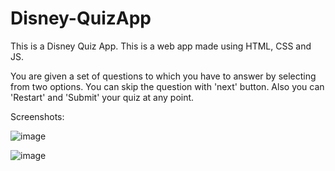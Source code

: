 # Disney-QuizApp
This is a Disney Quiz App.
This is a web app made using HTML, CSS and JS.
<p>
You are given a set of questions to which you have to answer by selecting from two options. You can skip the question with 'next' button. Also you can 'Restart' and 'Submit' your quiz at any point.
</p>
Screenshots:

![image](https://github.com/shrutiiigupta/Disney-QuizApp/assets/98140693/abd1e1e0-22e7-47c0-a6d6-2087c250752b)

![image](https://github.com/shrutiiigupta/Disney-QuizApp/assets/98140693/55bb8d3a-a008-4d87-a493-19255cdad023)
